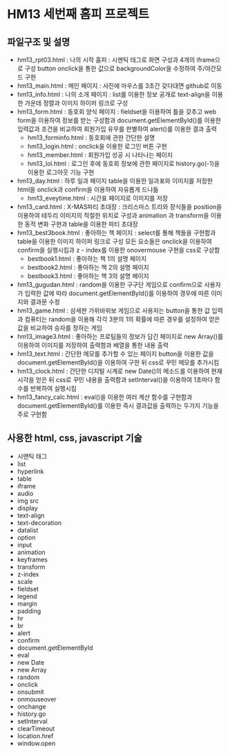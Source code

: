 # HM13 세번째 홈피 프로젝트 

## 파일구조 및 설명
* hm13_rpt03.html : 나의 시작 홈피 : 시멘틱 태그로 화면 구성과 4개의 iframe으로 구성 button onclick을 통한 값으로 backgroundColor을 수정하여 주/야간모드 구현
* hm13_main.html : 메인 페이지 : 사진에 마우스를 3초간 갖다대면 github로 이동
* hm13_info.html : 나의 소개 페이지 : list를 이용한 정보 공개로 text-align을 이용한 가운데 정렬과 이미지 하이퍼 링크로 구성
* hm13_form.html : 동호회 양식 페이지 :  fieldset을 이용하여 틀을 갖추고 web form을 이용하여 정보를 받는 구성함과 document.getElementById()를 이용한 입력값과 조건을 비교하여 회원가입 유무를 판별하여 alert()를 이용한 결과 출력
  * hm13_forminfo.html : 동호회에 관한 간단한 설명
  * hm13_login.html : onclick을 이용한 로그인 버튼 구현
  * hm13_member.html : 회원가입 성공 시 나타나는 페이지 
  * hm13_lol.html : 로그인 후에 동호회 정보에 관한 페이지로 history.go(-1)을 이용한 로그아웃 기능 구현
* hm13_day.html : 하루 일과 페이지 table을 이용한 일과표와 이미지를 저장한 html을 onclick과 confirm을 이용하여 자유롭게 드나듦
  * hm13_eveytime.html : 시간표 페이지로 이미지를 저장
* hm13_card.html : X-MAS파티 초대장 : 크리스마스 트리와 장식들을 position을 이용하여 테두리 이미지의 적절한 위치로 구성과 animation 과 transform을 이용한 동적 변화 구현과 table을 이용한 파티 초대장
* hm13_best3book.html : 좋아하는 책 페이지 : select를 통해 책들을 구현함과 table을 이용한 이미지 하이퍼 링크로 구성 모든 요소들은 onclick을 이용하여 confirm을 실행시킴과 z - index를 이용한 onovermouse 구현을 css로 구상함
  * bestbook1.html : 좋아하는 책 1의 설명 페이지
  * bestbook2.html : 좋아하는 책 2의 설명 페이지
  * bestbook3.html : 좋아하는 책 3의 설명 페이지
* hm13_gugudan.html : random을 이용한 구구단 게임으로 confirm으로 사용자가 입력한 값에 따라 document.getElementById()를 이용하여 경우에 따른 이미지와 결과문 수정
* hm13_game.html : 삼세판 가위바위보 게임으로 사용자는 button을 통한 값 입력과 컴퓨터는 random을 이용해 각각 3분의 1의 확률에 따른 경우를 설정하여 얻은 값을 비교하여 승자를 정하는 게임
* hm13_image3.html : 좋아하는 프로팀들의 정보가 담긴 페이지로 new Array()를 이용하여 이미지를 저장하여 출력함과 배열을 통한 내용 출력
* hm13_text.html : 간단한 메모를 추가할 수 있는 페이지 button을 이용한 값을 document.getElementById()을 이용하여 구한 뒤 css로 꾸민 메모를 추가시킴
* hm13_clock.html : 간단한 디지털 시계로 new Date()의 메소드를 이용하여 현재 시각을 얻은 뒤 css로 꾸민 내용을 출력함과 setInterval()을 이용하여 1초마다 함수를 반복하여 실행시킴
* hm13_fancy_calc.html : eval()을 이용한 여러 계산 함수를 구현함과 document.getElementById()를 이용한 즉시 결과값을 출력하는 두가지 기능을 주로 구현함
## 사용한 html, css, javascript 기술 
* 시맨틱 태그
* list
* hyperlink
* table
* iframe
* audio
* img src
* display
* text-align
* text-decoration
* datalist
* option
* input
* animation
* keyframes
* transform
* z-index
* scale
* fieldset
* legend
* margin
* padding
* hr
* br
* alert
* confirm
* document.getElementById
* eval
* new Date
* new Array
* random
* onclick
* onsubmit
* onmouseover
* onchange
* history.go
* setInterval
* clearTimeout
* location.href
* window.open
